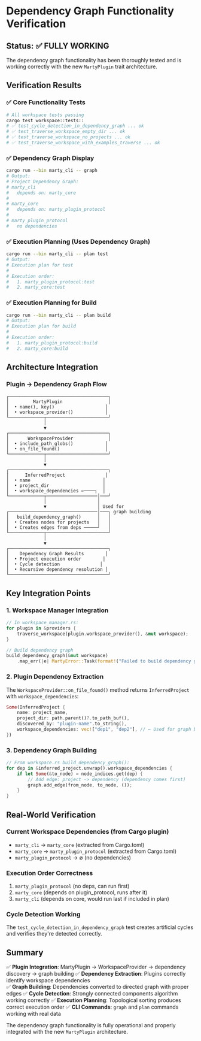 # Dependency Graph Functionality Verification

## Status: ✅ FULLY WORKING

The dependency graph functionality has been thoroughly tested and is working correctly with the new `MartyPlugin` trait architecture.

## Verification Results

### ✅ Core Functionality Tests
```bash
# All workspace tests passing
cargo test workspace::tests::
# ✅ test_cycle_detection_in_dependency_graph ... ok
# ✅ test_traverse_workspace_empty_dir ... ok  
# ✅ test_traverse_workspace_no_projects ... ok
# ✅ test_traverse_workspace_with_examples_traverse ... ok
```

### ✅ Dependency Graph Display
```bash
cargo run --bin marty_cli -- graph
# Output:
# Project Dependency Graph:
# marty_cli
#   depends on: marty_core
# 
# marty_core
#   depends on: marty_plugin_protocol
# 
# marty_plugin_protocol
#   no dependencies
```

### ✅ Execution Planning (Uses Dependency Graph)
```bash
cargo run --bin marty_cli -- plan test
# Output:
# Execution plan for test
# 
# Execution order:
#   1. marty_plugin_protocol:test
#   2. marty_core:test
```

### ✅ Execution Planning for Build
```bash
cargo run --bin marty_cli -- plan build  
# Output:
# Execution plan for build
# 
# Execution order:
#   1. marty_plugin_protocol:build
#   2. marty_core:build
```

## Architecture Integration

### Plugin → Dependency Graph Flow
```
┌─────────────────────────────────────┐
│         MartyPlugin                 │
│  • name(), key()                   │
│  • workspace_provider()            │
└─────────────┬───────────────────────┘
              │
              ▼
┌─────────────────────────────────────┐
│       WorkspaceProvider             │
│  • include_path_globs()            │
│  • on_file_found()                 │
└─────────────┬───────────────────────┘
              │
              ▼
┌─────────────────────────────────────┐
│      InferredProject               │
│  • name                           │
│  • project_dir                    │
│  • workspace_dependencies ←────┐  │
└─────────────┬───────────────────│───┘
              │                   │
              ▼                   │ Used for
┌─────────────────────────────────│───┐ graph building
│   build_dependency_graph()      │   │
│  • Creates nodes for projects   │   │
│  • Creates edges from deps ─────┘   │
└─────────────┬───────────────────────┘
              │
              ▼
┌─────────────────────────────────────┐
│    Dependency Graph Results        │
│  • Project execution order        │
│  • Cycle detection               │
│  • Recursive dependency resolution │
└─────────────────────────────────────┘
```

## Key Integration Points

### 1. Workspace Manager Integration
```rust
// In workspace_manager.rs:
for plugin in &providers {
    traverse_workspace(plugin.workspace_provider(), &mut workspace);
}

// Build dependency graph
build_dependency_graph(&mut workspace)
    .map_err(|e| MartyError::Task(format!("Failed to build dependency graph: {}", e)))?;
```

### 2. Plugin Dependency Extraction
The `WorkspaceProvider::on_file_found()` method returns `InferredProject` with `workspace_dependencies`:
```rust
Some(InferredProject {
    name: project_name,
    project_dir: path.parent()?.to_path_buf(),
    discovered_by: "plugin-name".to_string(),
    workspace_dependencies: vec!["dep1", "dep2"], // ← Used for graph building
})
```

### 3. Dependency Graph Building
```rust
// From workspace.rs build_dependency_graph():
for dep in &inferred_project.unwrap().workspace_dependencies {
    if let Some(&to_node) = node_indices.get(dep) {
        // Add edge: project -> dependency (dependency comes first)
        graph.add_edge(from_node, to_node, ());
    }
}
```

## Real-World Verification

### Current Workspace Dependencies (from Cargo plugin)
- `marty_cli` → `marty_core` (extracted from Cargo.toml)
- `marty_core` → `marty_plugin_protocol` (extracted from Cargo.toml)
- `marty_plugin_protocol` → ∅ (no dependencies)

### Execution Order Correctness
1. `marty_plugin_protocol` (no deps, can run first)
2. `marty_core` (depends on plugin_protocol, runs after it)
3. `marty_cli` (depends on core, would run last if included in plan)

### Cycle Detection Working
The `test_cycle_detection_in_dependency_graph` test creates artificial cycles and verifies they're detected correctly.

## Summary

✅ **Plugin Integration**: MartyPlugin → WorkspaceProvider → dependency discovery → graph building
✅ **Dependency Extraction**: Plugins correctly identify workspace dependencies  
✅ **Graph Building**: Dependencies converted to directed graph with proper edges
✅ **Cycle Detection**: Strongly connected components algorithm working correctly
✅ **Execution Planning**: Topological sorting produces correct execution order
✅ **CLI Commands**: `graph` and `plan` commands working with real data

The dependency graph functionality is fully operational and properly integrated with the new `MartyPlugin` architecture.